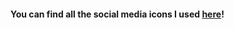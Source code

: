 <h4>You can find all the social media icons I used <a href="https://www.iconfinder.com/iconsets/colorful-guache-social-media-logos-1">here</a>!</h4>
